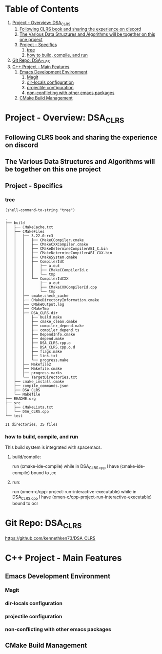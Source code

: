 
# Table of Contents

1.  [Project - Overview: DSA<sub>CLRS</sub>](#org2004ba5)
    1.  [Following CLRS book and sharing the experience on discord](#org3b14acc)
    2.  [The Various Data Structures and Algorithms will be together on this one project](#orgd76e678)
    3.  [Project - Specifics](#orgd3ff5a2)
        1.  [tree](#org18f8798)
        2.  [how to build, compile, and run](#orgc692f21)
2.  [Git Repo: DSA<sub>CLRS</sub>](#orge5dbcfa)
3.  [C++ Project - Main Features](#org15b3c46)
    1.  [Emacs Development Environment](#orgc419258)
        1.  [Magit](#orgc628621)
        2.  [dir-locals configuration](#org864a7db)
        3.  [projectile configuration](#org7dbf7cf)
        4.  [non-conflicting with other emacs packages](#orge53a05a)
    2.  [CMake Build Management](#org716341d)


<a id="org2004ba5"></a>

# Project - Overview: DSA<sub>CLRS</sub>


<a id="org3b14acc"></a>

## Following CLRS book and sharing the experience on discord


<a id="orgd76e678"></a>

## The Various Data Structures and Algorithms will be together on this one project


<a id="orgd3ff5a2"></a>

## Project - Specifics


<a id="org18f8798"></a>

### tree

    (shell-command-to-string "tree") 

    .
    ├── build
    │   ├── CMakeCache.txt
    │   ├── CMakeFiles
    │   │   ├── 3.22.0-rc3
    │   │   │   ├── CMakeCCompiler.cmake
    │   │   │   ├── CMakeCXXCompiler.cmake
    │   │   │   ├── CMakeDetermineCompilerABI_C.bin
    │   │   │   ├── CMakeDetermineCompilerABI_CXX.bin
    │   │   │   ├── CMakeSystem.cmake
    │   │   │   ├── CompilerIdC
    │   │   │   │   ├── a.out
    │   │   │   │   ├── CMakeCCompilerId.c
    │   │   │   │   └── tmp
    │   │   │   └── CompilerIdCXX
    │   │   │       ├── a.out
    │   │   │       ├── CMakeCXXCompilerId.cpp
    │   │   │       └── tmp
    │   │   ├── cmake.check_cache
    │   │   ├── CMakeDirectoryInformation.cmake
    │   │   ├── CMakeOutput.log
    │   │   ├── CMakeTmp
    │   │   ├── DSA_CLRS.dir
    │   │   │   ├── build.make
    │   │   │   ├── cmake_clean.cmake
    │   │   │   ├── compiler_depend.make
    │   │   │   ├── compiler_depend.ts
    │   │   │   ├── DependInfo.cmake
    │   │   │   ├── depend.make
    │   │   │   ├── DSA_CLRS.cpp.o
    │   │   │   ├── DSA_CLRS.cpp.o.d
    │   │   │   ├── flags.make
    │   │   │   ├── link.txt
    │   │   │   └── progress.make
    │   │   ├── Makefile2
    │   │   ├── Makefile.cmake
    │   │   ├── progress.marks
    │   │   └── TargetDirectories.txt
    │   ├── cmake_install.cmake
    │   ├── compile_commands.json
    │   ├── DSA_CLRS
    │   └── Makefile
    ├── README.org
    ├── src
    │   ├── CMakeLists.txt
    │   └── DSA_CLRS.cpp
    └── test
    
    11 directories, 35 files


<a id="orgc692f21"></a>

### how to build, compile, and run

This build system is integrated with spacemacs.

1.  build/compile:

    run (cmake-ide-compile) while in DSA<sub>CLRS.cpp</sub>
    I have (cmake-ide-compile) bound to ,cc

2.  run:

    run (omen-c/cpp-project-run-interactive-executable) while in DSA<sub>CLRS.cpp</sub>
    I have (omen-c/cpp-project-run-interactive-executable) bound to <Spc> ocr


<a id="orge5dbcfa"></a>

# Git Repo: DSA<sub>CLRS</sub>

<https://github.com/kennethken73/DSA_CLRS>


<a id="org15b3c46"></a>

# C++ Project - Main Features


<a id="orgc419258"></a>

## Emacs Development Environment


<a id="orgc628621"></a>

### Magit


<a id="org864a7db"></a>

### dir-locals configuration


<a id="org7dbf7cf"></a>

### projectile configuration


<a id="orge53a05a"></a>

### non-conflicting with other emacs packages


<a id="org716341d"></a>

## CMake Build Management

